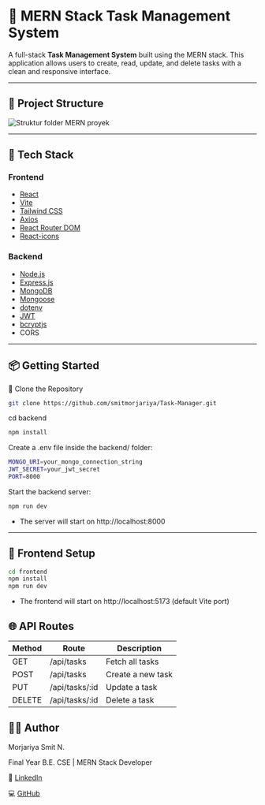 # 🧠 MERN Stack Task Management System

A full-stack **Task Management System** built using the MERN stack. This application allows users to create, read, update, and delete tasks with a clean and responsive interface.

---

## 📁 Project Structure
![Struktur folder MERN proyek](https://github.com/user-attachments/assets/f3748c2d-e076-472f-8870-44012a110b93)


---



## 🚀 Tech Stack

### Frontend

- [React](https://reactjs.org/)
- [Vite](https://vitejs.dev/)
- [Tailwind CSS](https://tailwindcss.com/)
- [Axios](https://axios-http.com/)
- [React Router DOM](https://reactrouter.com/)
- [React-icons](https://react-icons.github.io/react-icons/)

### Backend

- [Node.js](https://nodejs.org/)
- [Express.js](https://expressjs.com/)
- [MongoDB](https://www.mongodb.com/)
- [Mongoose](https://mongoosejs.com/)
- [dotenv](https://www.npmjs.com/package/dotenv)
- [JWT](https://jwt.io/)
- [bcryptjs](https://www.npmjs.com/package/bcryptjs)
- CORS

---

## 📦 Getting Started

 📁 Clone the Repository

```bash
git clone https://github.com/smitmorjariya/Task-Manager.git
```

 cd backend

```bash
npm install
```

Create a .env file inside the backend/ folder:

```bash
MONGO_URI=your_mongo_connection_string
JWT_SECRET=your_jwt_secret
PORT=8000
```

Start the backend server:

```bash
npm run dev
```
- The server will start on http://localhost:8000


---

## 🎨 Frontend Setup
```bash
cd frontend
npm install
npm run dev
```
- The frontend will start on http://localhost:5173 (default Vite port)

## 🌐 API Routes
| Method | Route              | Description          |
|--------|--------------------|----------------------|
| GET    | /api/tasks         | Fetch all tasks      |
| POST   | /api/tasks         | Create a new task    |
| PUT    | /api/tasks/:id     | Update a task        |
| DELETE | /api/tasks/:id     | Delete a task        |


## 🧑‍💻 Author

Morjariya Smit N.

Final Year B.E. CSE | MERN Stack Developer

🔗 [LinkedIn](https://www.linkedin.com/in/smit-morjariya021/) 

💻 [GitHub](https://github.com/smitmorjariya)
